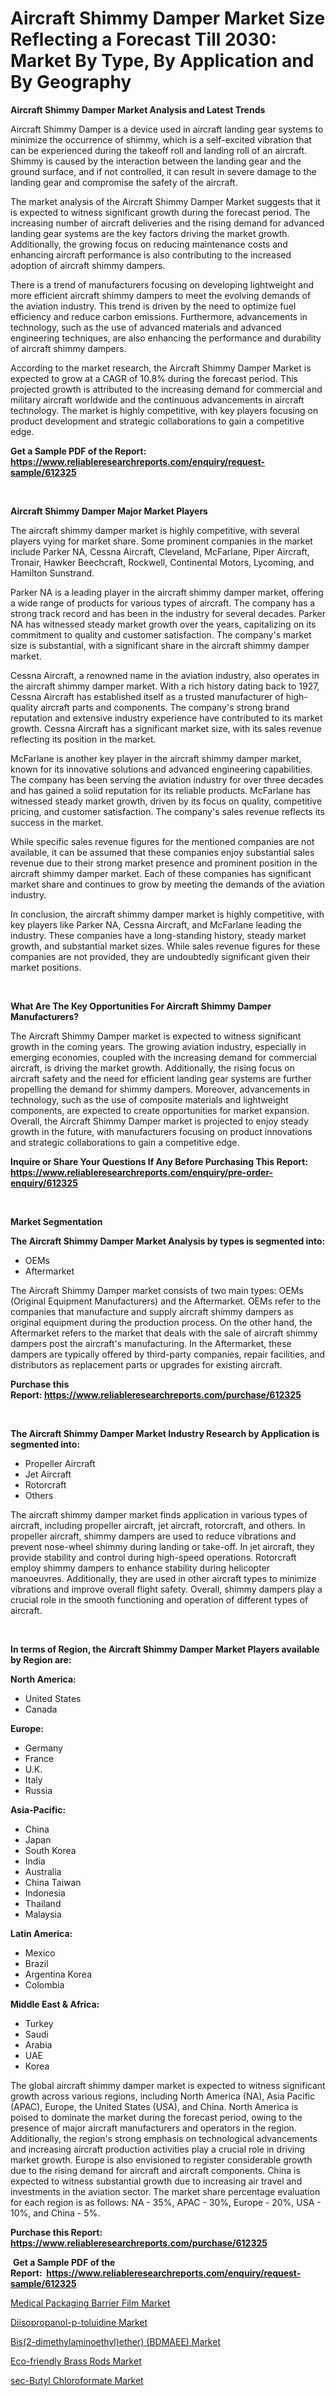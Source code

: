 <p><h1>Aircraft Shimmy Damper Market Size Reflecting a Forecast Till 2030: Market By Type, By Application and By Geography</h1></p><p><strong>Aircraft Shimmy Damper Market Analysis and Latest Trends</strong></p>
<p><p>Aircraft Shimmy Damper is a device used in aircraft landing gear systems to minimize the occurrence of shimmy, which is a self-excited vibration that can be experienced during the takeoff roll and landing roll of an aircraft. Shimmy is caused by the interaction between the landing gear and the ground surface, and if not controlled, it can result in severe damage to the landing gear and compromise the safety of the aircraft.</p><p>The market analysis of the Aircraft Shimmy Damper Market suggests that it is expected to witness significant growth during the forecast period. The increasing number of aircraft deliveries and the rising demand for advanced landing gear systems are the key factors driving the market growth. Additionally, the growing focus on reducing maintenance costs and enhancing aircraft performance is also contributing to the increased adoption of aircraft shimmy dampers.</p><p>There is a trend of manufacturers focusing on developing lightweight and more efficient aircraft shimmy dampers to meet the evolving demands of the aviation industry. This trend is driven by the need to optimize fuel efficiency and reduce carbon emissions. Furthermore, advancements in technology, such as the use of advanced materials and advanced engineering techniques, are also enhancing the performance and durability of aircraft shimmy dampers.</p><p>According to the market research, the Aircraft Shimmy Damper Market is expected to grow at a CAGR of 10.8% during the forecast period. This projected growth is attributed to the increasing demand for commercial and military aircraft worldwide and the continuous advancements in aircraft technology. The market is highly competitive, with key players focusing on product development and strategic collaborations to gain a competitive edge.</p></p>
<p><strong>Get a Sample PDF of the Report:&nbsp; <a href="https://www.reliableresearchreports.com/enquiry/request-sample/612325">https://www.reliableresearchreports.com/enquiry/request-sample/612325</a></strong></p>
<p>&nbsp;</p>
<p><strong>Aircraft Shimmy Damper Major Market Players</strong></p>
<p><p>The aircraft shimmy damper market is highly competitive, with several players vying for market share. Some prominent companies in the market include Parker NA, Cessna Aircraft, Cleveland, McFarlane, Piper Aircraft, Tronair, Hawker Beechcraft, Rockwell, Continental Motors, Lycoming, and Hamilton Sunstrand.</p><p>Parker NA is a leading player in the aircraft shimmy damper market, offering a wide range of products for various types of aircraft. The company has a strong track record and has been in the industry for several decades. Parker NA has witnessed steady market growth over the years, capitalizing on its commitment to quality and customer satisfaction. The company's market size is substantial, with a significant share in the aircraft shimmy damper market.</p><p>Cessna Aircraft, a renowned name in the aviation industry, also operates in the aircraft shimmy damper market. With a rich history dating back to 1927, Cessna Aircraft has established itself as a trusted manufacturer of high-quality aircraft parts and components. The company's strong brand reputation and extensive industry experience have contributed to its market growth. Cessna Aircraft has a significant market size, with its sales revenue reflecting its position in the market.</p><p>McFarlane is another key player in the aircraft shimmy damper market, known for its innovative solutions and advanced engineering capabilities. The company has been serving the aviation industry for over three decades and has gained a solid reputation for its reliable products. McFarlane has witnessed steady market growth, driven by its focus on quality, competitive pricing, and customer satisfaction. The company's sales revenue reflects its success in the market.</p><p>While specific sales revenue figures for the mentioned companies are not available, it can be assumed that these companies enjoy substantial sales revenue due to their strong market presence and prominent position in the aircraft shimmy damper market. Each of these companies has significant market share and continues to grow by meeting the demands of the aviation industry.</p><p>In conclusion, the aircraft shimmy damper market is highly competitive, with key players like Parker NA, Cessna Aircraft, and McFarlane leading the industry. These companies have a long-standing history, steady market growth, and substantial market sizes. While sales revenue figures for these companies are not provided, they are undoubtedly significant given their market positions.</p></p>
<p>&nbsp;</p>
<p><strong>What Are The Key Opportunities For Aircraft Shimmy Damper Manufacturers?</strong></p>
<p><p>The Aircraft Shimmy Damper market is expected to witness significant growth in the coming years. The growing aviation industry, especially in emerging economies, coupled with the increasing demand for commercial aircraft, is driving the market growth. Additionally, the rising focus on aircraft safety and the need for efficient landing gear systems are further propelling the demand for shimmy dampers. Moreover, advancements in technology, such as the use of composite materials and lightweight components, are expected to create opportunities for market expansion. Overall, the Aircraft Shimmy Damper market is projected to enjoy steady growth in the future, with manufacturers focusing on product innovations and strategic collaborations to gain a competitive edge.</p></p>
<p><strong>Inquire or Share Your Questions If Any Before Purchasing This Report: <a href="https://www.reliableresearchreports.com/enquiry/pre-order-enquiry/612325">https://www.reliableresearchreports.com/enquiry/pre-order-enquiry/612325</a></strong></p>
<p>&nbsp;</p>
<p><strong>Market Segmentation</strong></p>
<p><strong>The Aircraft Shimmy Damper Market Analysis by types is segmented into:</strong></p>
<p><ul><li>OEMs</li><li>Aftermarket</li></ul></p>
<p><p>The Aircraft Shimmy Damper market consists of two main types: OEMs (Original Equipment Manufacturers) and the Aftermarket. OEMs refer to the companies that manufacture and supply aircraft shimmy dampers as original equipment during the production process. On the other hand, the Aftermarket refers to the market that deals with the sale of aircraft shimmy dampers post the aircraft's manufacturing. In the Aftermarket, these dampers are typically offered by third-party companies, repair facilities, and distributors as replacement parts or upgrades for existing aircraft.</p></p>
<p><strong>Purchase this Report:&nbsp;<a href="https://www.reliableresearchreports.com/purchase/612325">https://www.reliableresearchreports.com/purchase/612325</a></strong></p>
<p>&nbsp;</p>
<p><strong>The Aircraft Shimmy Damper Market Industry Research by Application is segmented into:</strong></p>
<p><ul><li>Propeller Aircraft</li><li>Jet Aircraft</li><li>Rotorcraft</li><li>Others</li></ul></p>
<p><p>The aircraft shimmy damper market finds application in various types of aircraft, including propeller aircraft, jet aircraft, rotorcraft, and others. In propeller aircraft, shimmy dampers are used to reduce vibrations and prevent nose-wheel shimmy during landing or take-off. In jet aircraft, they provide stability and control during high-speed operations. Rotorcraft employ shimmy dampers to enhance stability during helicopter manoeuvres. Additionally, they are used in other aircraft types to minimize vibrations and improve overall flight safety. Overall, shimmy dampers play a crucial role in the smooth functioning and operation of different types of aircraft.</p></p>
<p>&nbsp;</p>
<p><strong>In terms of Region, the Aircraft Shimmy Damper Market Players available by Region are:</strong></p>
<p>
    <p> <strong> North America: </strong>
        <ul>
            <li>United States</li>
            <li>Canada</li>
        </ul>
        </p> 
    <p> <strong> Europe: </strong>
        <ul>
            <li>Germany</li>
            <li>France</li>
            <li>U.K.</li>
            <li>Italy</li>
            <li>Russia</li>
        </ul>
        </p> 
    <p> <strong> Asia-Pacific: </strong>
        <ul>
            <li>China</li>
            <li>Japan</li>
            <li>South Korea</li>
            <li>India</li>
            <li>Australia</li>
            <li>China Taiwan</li>
            <li>Indonesia</li>
            <li>Thailand</li>
            <li>Malaysia</li>
        </ul>
        </p> 
    <p> <strong> Latin America: </strong>
        <ul>
            <li>Mexico</li>
            <li>Brazil</li>
            <li>Argentina Korea</li>
            <li>Colombia</li>
        </ul>
        </p> 
    <p> <strong> Middle East & Africa: </strong>
        <ul>
            <li>Turkey</li>
            <li>Saudi</li>
            <li>Arabia</li>
            <li>UAE</li>
            <li>Korea</li>
        </ul>
    </p>
    </p>
<p><p>The global aircraft shimmy damper market is expected to witness significant growth across various regions, including North America (NA), Asia Pacific (APAC), Europe, the United States (USA), and China. North America is poised to dominate the market during the forecast period, owing to the presence of major aircraft manufacturers and operators in the region. Additionally, the region's strong emphasis on technological advancements and increasing aircraft production activities play a crucial role in driving market growth. Europe is also envisioned to register considerable growth due to the rising demand for aircraft and aircraft components. China is expected to witness substantial growth due to increasing air travel and investments in the aviation sector. The market share percentage evaluation for each region is as follows: NA - 35%, APAC - 30%, Europe - 20%, USA - 10%, and China - 5%.</p></p>
<p><strong>Purchase this Report: <a href="https://www.reliableresearchreports.com/purchase/612325">https://www.reliableresearchreports.com/purchase/612325</a></strong></p>
<p>&nbsp;<strong>Get a Sample PDF of the Report:&nbsp;&nbsp;<a href="https://www.reliableresearchreports.com/enquiry/request-sample/612325">https://www.reliableresearchreports.com/enquiry/request-sample/612325</a></strong></p>
<p><strong></strong></p>
<p><p><a href="https://github.com/sndrkn/Market-Research-Report-List-1/blob/main/medical-packaging-barrier-film-market.md">Medical Packaging Barrier Film Market</a></p><p><a href="https://medium.com/@minnieebert2827/diisopropanol-p-toluidine-market-analysis-its-cagr-market-segmentation-and-global-industry-82bf5b4c74a6">Diisopropanol-p-toluidine Market</a></p><p><a href="https://medium.com/@deannakling2927/bis-2-dimethylaminoethyl-ether-bdmaee-market-outlook-industry-overview-and-forecast-2023-to-4d1cecbcc082">Bis(2-dimethylaminoethyl)ether) (BDMAEE) Market</a></p><p><a href="https://github.com/melchekhinf/Market-Research-Report-List-1/blob/main/eco-friendly-brass-rods-market.md">Eco-friendly Brass Rods Market</a></p><p><a href="https://medium.com/@dioncollins8227/sec-butyl-chloroformate-market-report-reveals-the-latest-trends-and-growth-opportunities-of-this-5ddc150d5dfd">sec-Butyl Chloroformate Market</a></p></p>